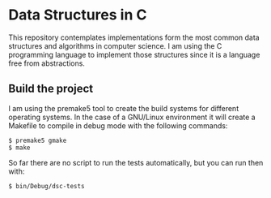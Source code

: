 # Data Structures in C

This repository contemplates implementations form the most common data structures and algorithms in computer science. I am using the C programming language to implement those structures since it is a language free from abstractions.

## Build the project

I am using the premake5 tool to create the build systems for different operating systems. In the case of a GNU/Linux environment it will create a Makefile to compile in debug mode with the following commands:

```shell
$ premake5 gmake
$ make
```

So far there are no script to run the tests automatically, but you can run then with:

```shell
$ bin/Debug/dsc-tests
```
